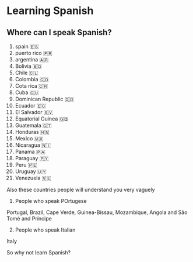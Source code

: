 # Learning Spanish

## Where can I speak Spanish?

1. spain 🇪🇸
2. puerto rico 🇵🇷
3. argentina 🇦🇷
4. Bolivia 🇧🇴
5. Chile 🇨🇱
6. Colombia 🇨🇴
7. Cota rica 🇨🇷
8. Cuba 🇨🇺
9. Dominican Republic 🇩🇴
10. Ecuador 🇪🇨
11. El Salvador 🇸🇻
12. Equatorial Guinea 🇬🇶
13. Guatemala 🇬🇹
14. Honduras 🇭🇳
15. Mexico 🇲🇽
16. Nicaragua 🇳🇮
17. Panama 🇵🇦
18. Paraguay 🇵🇾
19. Peru 🇵🇪
20. Uruguay 🇺🇾
21. Venezuela 🇻🇪

Also these countries people will understand you very vaguely

1. People who speak POrtugese

Portugal, Brazil, Cape Verde, Guinea-Bissau, Mozambique, Angola and São Tomé and Príncipe

2. People who speak Italian

Italy

So why not learn Spanish?
